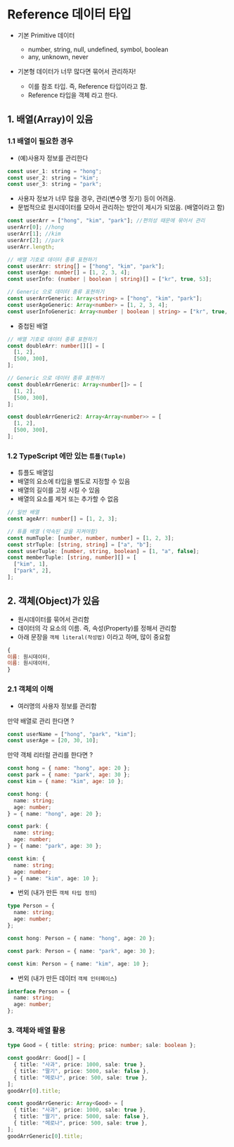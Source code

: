 # Reference 데이터 타입

- 기본 Primitive 데이터

  - number, string, null, undefined, symbol, boolean
  - any, unknown, never

- 기본형 데이터가 너무 많다면 묶어서 관리하자!
  - 이를 참조 타입. 즉, Reference 타입이라고 함.
  - Reference 타입을 객체 라고 한다.

## 1. 배열(Array)이 있음

### 1.1 배열이 필요한 경우

- (예)사용자 정보를 관리한다

```js
const user_1: string = "hong";
const user_2: string = "kim";
const user_3: string = "park";
```

- 사용자 정보가 너무 많을 경우, 관리(변수명 짓기) 등이 어려움.
- 문법적으로 원시데이터를 모아서 관리하는 방안이 제시가 되었음. (배열이라고 함)

```js
const userArr = ["hong", "kim", "park"]; //편의성 때문에 묶어서 관리
userArr[0]; //hong
userArr[1]; //kim
userArr[2]; //park
userArr.length;
```

```ts
// 배열 기호로 데이터 종류 표현하기
const userArr: string[] = ["hong", "kim", "park"];
const userAge: number[] = [1, 2, 3, 4];
const userInfo: (number | boolean | string)[] = ["kr", true, 53];

// Generic 으로 데이터 종류 표현하기
const userArrGeneric: Array<string> = ["hong", "kim", "park"];
const userAgeGeneric: Array<number> = [1, 2, 3, 4];
const userInfoGeneric: Array<number | boolean | string> = ["kr", true, 53];
```

- 중첩된 배열

```ts
// 배열 기호로 데이터 종류 표현하기
const doubleArr: number[][] = [
  [1, 2],
  [500, 300],
];

// Generic 으로 데이터 종류 표현하기
const doubleArrGeneric: Array<number[]> = [
  [1, 2],
  [500, 300],
];

const doubleArrGeneric2: Array<Array<number>> = [
  [1, 2],
  [500, 300],
];
```

### 1.2 TypeScript 에만 있는 `튜플(Tuple)`

- 튜플도 배열임
- 배열의 요소에 타입을 별도로 지정할 수 있음
- 배열의 길이를 고정 시킬 수 있음
- 배열의 요소를 제거 또는 추가할 수 없음

```ts
// 일반 배열
const ageArr: number[] = [1, 2, 3];

// 튜플 배열 (약속된 값을 지켜야함)
const numTuple: [number, number, number] = [1, 2, 3];
const strTuple: [string, string] = ["a", "b"];
const userTuple: [number, string, boolean] = [1, "a", false];
const memberTuple: [string, number][] = [
  ["kim", 1],
  ["park", 2],
];
```

## 2. 객체(Object)가 있음

- 원시데이터를 묶어서 관리함
- 데이터의 각 요소의 이름. 즉, 속성(Property)를 정해서 관리함
- 아래 문장을 `객체 literal(작성법)` 이라고 하며, 많이 중요함

```js
{
이름: 원시데이터,
이름: 원시데이터,
}
```

### 2.1 객체의 이해

- 여러명의 사용자 정보를 관리함

만약 배열로 관리 한다면 ?

```js
const userName = ["hong", "park", "kim"];
const userAge = [20, 30, 10];
```

만약 객체 리터럴 관리를 한다면 ?

```js
const hong = { name: "hong", age: 20 };
const park = { name: "park", age: 30 };
const kim = { name: "kim", age: 10 };
```

```ts
const hong: {
  name: string;
  age: number;
} = { name: "hong", age: 20 };

const park: {
  name: string;
  age: number;
} = { name: "park", age: 30 };

const kim: {
  name: string;
  age: number;
} = { name: "kim", age: 10 };
```

- 번외 (내가 만든 `객체 타입 정의`)

```ts
type Person = {
  name: string;
  age: number;
};

const hong: Person = { name: "hong", age: 20 };

const park: Person = { name: "park", age: 30 };

const kim: Person = { name: "kim", age: 10 };
```
- 번외 (내가 만든 데이터 `객체 인터페이스`)
```ts
interface Person = {
  name: string;
  age: number;
};
```
### 3. 객체와 배열 활용

```ts
type Good = { title: string; price: number; sale: boolean };

const goodArr: Good[] = [
  { title: "사과", price: 1000, sale: true },
  { title: "딸기", price: 5000, sale: false },
  { title: "메로나", price: 500, sale: true },
];
goodArr[0].title;

const goodArrGeneric: Array<Good> = [
  { title: "사과", price: 1000, sale: true },
  { title: "딸기", price: 5000, sale: false },
  { title: "메로나", price: 500, sale: true },
];
goodArrGeneric[0].title;
```
